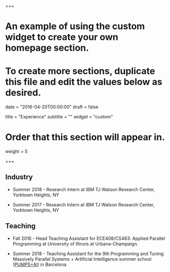 +++
# An example of using the custom widget to create your own homepage section.
# To create more sections, duplicate this file and edit the values below as desired.

date = "2016-04-20T00:00:00"
draft = false

title = "Experience"
subtitle = ""
widget = "custom"

# Order that this section will appear in.
weight = 5

+++

## Industry

- Summer 2018 - Research Intern at IBM TJ Watson Research Center, Yorktown Heights, NY

- Summer 2017 - Research Intern at IBM TJ Watson Research Center, Yorktown Heights, NY

## Teaching

- Fall 2016 - Head Teaching Assistant for ECE408/CS483: Applied Parallel Programming at University of Illinois at Urbana-Champaign.

- Summer 2018 - Teaching Assistant for the 9th Programming and Tuning Massively Parallel Systems + Artificial Intelligence summer school ([PUMPS+AI](https://pumps.bsc.es/2018/)) in Barcelona
